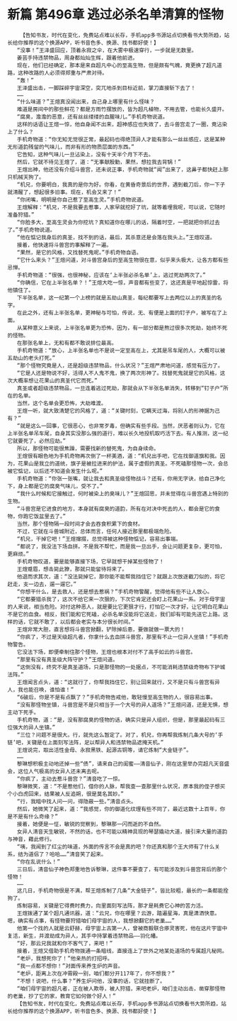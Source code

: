 # 新篇 第496章 逃过必杀名单清算的怪物
        【告知书友，时代在变化，免费站点难以长存，手机app多书源站点切换看书大势所趋，站长给你推荐的这个换源APP，听书音色多、换源、找书都好使！】
       “没事！”王泽盛回应，顶着永寂之伞，在大雾中极速穿行，一步就是无数里。
       姜芸手持违禁物品，周身都灿灿生辉，跟着他前进。
       现在，他们已经确定，那本是来自超凡中心的至高生物，但是颇有气魄，竟更换了超凡道路，这种改路的人必须得郑重与严肃对待。
       “轰！”
       王泽盛出击，一脚踩碎宇宙深空，突兀地杀到目标近前，掌刀直接斩下去了！
       ……
       “什么味道？”王煊真没闻出来，自己身上哪里有什么怪味？
       难道是房间中的那些鲜花？都是方雨竹摆放的，皆为超凡植物，不用去管，也能长久盛开。
       “腐臭，澹澹的恶意，还有丝丝缕缕的血腥味儿。”手机奇物说道。
       这样的话语让王煊一惊，他自身闻不出来，超神感应也失效了，去斗兽宫走了一圈，竟沾染上了什么？
       手机奇物道：“你无知无觉很正常，最起码也得绝顶异人才能有那么一丝丝感应，这是某种无形道韵残留的气味儿，而非有形的物质层面的东西。”
       它告知，这种气味儿一旦沾染上，没有十天半个月下不去。
       然后，它就不待见王煊了，道：“无事献殷勤，果然，想拉我去背锅！”
       王煊出神，他还没有介绍斗兽宫，还未说正事，手机奇物就“闻”出来了，这鼻子都快赶上那只机械天狗了。
       “机兄，你要明白，我真的是你为好。你看，在黄昏奇景后的世界，遇到截刀后，你一下子就清醒了，想起很多旧事。现在，机会又来了！”
       “你闭嘴，明明是你自己惹了至高生灵。”手机奇物说道。
       王煊解释：“机兄，不是我要去惹事，人家早就挖好了坑，就等着埋我呢，可以说，它随时准备狩猎。”
       “你脸多大，至高生灵会为你挖坑？真知道你在哪儿的话，隔着时空，一把就把你抓过去了。”手机奇物说道。
       “他在惦记我身后的真圣，找不到的话，最后，其杀意还是会落在我头上。”王煊叹道。
       接着，他快速将斗兽宫的事解释了一遍。
       “果然，是它的风格，又找替死鬼呢。”手机奇物自语。
       “它什么来头？”王煊问道，对斗兽宫身后的至高生物很在意，似乎来头极大，让各方都有些忌惮。
       手机奇物道：“很强，也很神秘，应该在‘上半张必杀名单’上，逃过死劫两次了。”
       “你确信，它在上半张名单？！”王煊大吃一惊，声音都有些变了，这还真是平地起惊雷，将他镇住了。
       下半张名单，这一纪第一个上榜的就是五劫山真圣，每纪都要写上去两位以上的真圣的名字。
       在此之外，还有上半张名单，更神秘与可怕，传说，无、有便是上面的钉子户，被写在了上面。
       从某种意义上来说，上半张名单更为恐怖，因为，有一部分都是熬过很多次死劫，始终不死的怪物。
       在那张名单上，无和有都不敢说排位最高。
       手机奇物道：“放心，上半张名单也不是说一定至高在上，尤其是吊车尾的人，大概可以被五劫山的老头打死。”
       “那个怪物究竟是人，还是超级违禁物品，什么状况？”王煊严肃地问道，感觉有压力了。
       “它是人还是物说不好，活得人不人鬼不鬼，换了两次形神了。找替死鬼就是它的风格，这次大概率想让花果山的真圣代它而死。”
       真圣或者超级违禁物品，一旦连着逃过死劫，那就会从下半张名单消失，转移到“钉子户”所在的名单。
       当然，这个名单会更恐怖，大劫难渡。
       王煊一听，就大致清楚它的风格了，道：“关键时刻，它瞒天过海，将别人的形神据为己有？”
       “就是这么一回事，它很恶心，也非常歹毒，但确实有些手段。当然，厌恶者则认为，它在上半张名单吊车尾，自身其实没那么强的道行，难以长久地投机取巧活下去。有人推测，这一纪它就要死了，必然应劫。”
       所以，那怪物可能很焦躁，需要找新的替死鬼，为自身续命。
       王煊很有眼色地为手机奇物再次倒了一杯美酒，道：“机兄出手吧，它在找御道旗和我。因为，花果山是我立的道统，旗子是被拉进来的护法，属于虚假的真圣。不死磕那怪物一次，会总被它惦记，以后还不知道会发生什么呢。”
       手机奇物道：“你张一张嘴，就让我去和真圣级怪物战斗？还有，你用无字诀，给自己净化下，身上都是它的腐臭气味儿，受不了。”
       “我什么时候和它接触过，何时被染上的臭味儿？”王煊回思，并未觉得在斗兽宫遇上特别的生物。
       “斗兽宫是它进食的地方，本身就有腐臭的道韵，所有在对决中死去的人，都会是它的食物，你跑它饭盆里去了。”
       当然，那个怪物隔一段时间才会去吞食积累下的食材。
       不过，它就在斗兽城附近，总体而言，任何人接近那里都极端危险。
       “机兄，干掉它吧！”王煊撺掇，总觉得被这种怪物惦记，容易出事端。
       “都说了，我没法下场血拼。不是我不帮忙，而是我一旦出手，会让问题更复杂，更可怕，更麻烦。”
       手机奇物叹道，要是能够直接下场，它早就想干掉某些怪物了！
       王煊蹙眉，想击毙此獠，那就只能留待将来了。
       他退而求其次，道：“没法毙掉它，那你能不能帮我挡住它？就跟上次放逐截刀似的，将它赶走，支一边去，遛一遛它。”
       “你想干什么，是去救人，还是想去惹祸？”手机奇物警醒，觉得他有些不让人放心。
       “它都要猎杀我了，这次不给它来一次狠的，下次它肯定还会盯上花果山一系。对于母宇宙的人来说，相当危险。对付这种恶人，就是要比它更狠才行，打怕它一次才好，让它明白花果山不是它的血食。相反，我们能和它死磕，必杀名单没能将它送走，我们却有可能先送它上路。这样的话，它就不敢了，以后都会老实与本分很长时间。”
       王煊非常大胆，直言想将斗兽宫掀翻，铲除掉后患，要做就做一票大的！
       “你疯了，不过是天级超凡者，你拿什么去血拼斗兽宫，那里有不止一位异人坐镇！”手机奇物警告。
       它没法下场，即便牵制住那个怪物，王煊也根本对付不了高手如云的斗兽宫。
       “那里有没有真圣级大阵守护？”王煊问道。
       “这倒没有，终究不是真圣道场，只是那怪物的一处据点，不可能消耗违禁级奇物布下护城法阵。”
       王煊闻言点头，道：“这就行了，你帮我挡住它，别让回来就行，又不是只有斗兽宫有异人，我也能召唤，谁怕谁！”
       “6破后，你是不是有点飘了？”手机奇物告戒他，敢轻慢至高生物的人，很容易出事。
       “没有那怪物坐镇，斗兽宫是不是只相当于一个大号的异人道场？”王煊问道，还是无惧，想主动下死手。
       手机奇物，道：“是，没有那腐臭的怪物的话，确实只是异人组织，但是，那里最起码有三位强大的异人坐镇。”
       “三位？问题不是很大。行，就先这么暂定了。对了，机兄，你再帮我炼制几条大号的‘手链’吧，关键是在上面刻写法阵，足以帮异人和违禁物品遮掩天机。”
       王煊说完，取出活性金母、永寂黑铁、起源古铜等，请它炼制“大金链子”。
       ……
       黎琳想积极主动地还掉一些“债”，请来自己的闺蜜——清音仙子，刚在这里举办完超凡天音盛会，这位人气极高的女异人还未离去呢。
       “你疯了，主动去惹斗兽宫？”清音吃了一惊。
       黎琳微笑，道：“不是惹他们，借你的人脉，帮我查一查那里什么状况，原本我的侄子想买个小白虎回来，结果被人反追朔，很是莫名其妙。”
       “行，我暗中找人问一问，得隐蔽一些。”清音点头。
       然后，她微笑了起来，道：“我感觉，你的御道化纹理有些不同了，最近这数十上百年，你是不是有什么奇缘？”
       接着，她便是一怔，敏锐的觉察到，黎琳那一闪而逝的不自然。
       女异人清音天生敏锐，不然的话，也不可能以精神具现的琴瑟撬动大道，接引来大量的道韵与神音，藉此修行。
       “咦，我闻到了红尘的味道，外面的传言不会是真的吧？你还真和那个王大师有了什么关系，结为道侣了？哈哈……”清音笑了起来。
       “你在乱说什么！”
       三日后，清音仙子神色郑重地告诉黎琳，这件事不要查了，有可能涉及到斗兽宫背后的那个怪物！
       ……
       这几日，手机奇物很是不满，帮王煊炼制了几条“大金链子”，皆比较粗，最长的一条都能拴狗了。
       炼制容易，关键是它得费时费力，向里面刻写法阵，那才是耗费它心神的苦力活。
       王煊拨通了某个超凡通讯器，道：“云兄，你在哪里？云游，踏遍星海，真是潇洒快意。嗯，确实有点事，有怪物要狩猎咱们母宇宙的人，我想掀翻它的老巢……”
       他第一个找的人就是云舒赫，母宇宙上古第一人，曾被商毅联合瘆灵害死，他在这片宇宙中复活，新生，并渡劫成为异人，其手中持掌着违禁物品——羽化幡。
       “好，那云兄我就和你不客气了，来吧！”
       接着，王煊又借助手机奇物拨通一条暗线，直接连上了世外之地某处道场的专属超凡秘网。
       “老炉，我想死你了！”他亲热的打招呼。
       “我一点都不想你！”对面传来养生炉的声音。
       “老炉，距离上次在冲霄殿一别，咱们都分开117年了，你不想我？”
       “不想！说吧，什么事？”养生炉问他，没事的话，它就挂断了。
       “咱们母宇宙的超凡者，正在被人欺辱，被人狩猎，来吧老炉，咱们主动出击，凿穿那怪物的老巢，抄了它的家，教育它如何做个好人！”
       【告知书友，时代在变化，免费站点难以长存，手机app多书源站点切换看书大势所趋，站长给你推荐的这个换源APP，听书音色多、换源、找书都好使！】